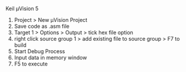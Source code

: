 Keil μVision 5 

1. Project > New μVision Project
2. Save code as .asm file
3. Target 1 > Options > Output > tick hex file option
4. right click source group 1 > add existing file to source group > F7 to build
5. Start Debug Process
6. Input data in memory window
7. F5 to execute
